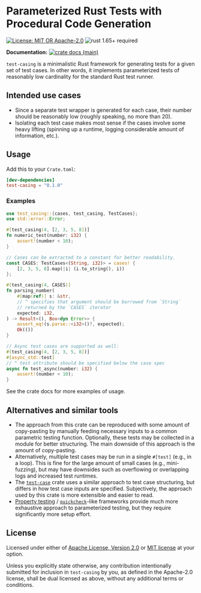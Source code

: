 # Parameterized Rust Tests with Procedural Code Generation

[![License: MIT OR Apache-2.0](https://img.shields.io/badge/License-MIT%2FApache--2.0-blue)](https://github.com/slowli/test-casing#license)
![rust 1.65+ required](https://img.shields.io/badge/rust-1.65+-blue.svg?label=Required%20Rust)

**Documentation:**
[![crate docs (main)](https://img.shields.io/badge/main-yellow.svg?label=docs)](https://slowli.github.io/test-casing/test_casing/)

`test-casing` is a minimalistic Rust framework for generating tests for a given set of test cases.
In other words, it implements parameterized tests of reasonably low cardinality 
for the standard Rust test runner.

## Intended use cases

- Since a separate test wrapper is generated for each case, their number should be
  reasonably low (roughly speaking, no more than 20).
- Isolating each test case makes most sense if the cases involve some heavy lifting
  (spinning up a runtime, logging considerable amount of information, etc.).

## Usage

Add this to your `Crate.toml`:

```toml
[dev-dependencies]
test-casing = "0.1.0"
```

### Examples

```rust
use test_casing::{cases, test_casing, TestCases};
use std::error::Error;

#[test_casing(4, [2, 3, 5, 8])]
fn numeric_test(number: i32) {
    assert!(number < 10);
}

// Cases can be extracted to a constant for better readability.
const CASES: TestCases<(String, i32)> = cases! {
    [2, 3, 5, 8].map(|i| (i.to_string(), i))
};

#[test_casing(4, CASES)]
fn parsing_number(
    #[map(ref)] s: &str,
    // ^ specifies that argument should be borrowed from `String`
    // returned by the `CASES` iterator
    expected: i32,
) -> Result<(), Box<dyn Error>> {
    assert_eq!(s.parse::<i32>()?, expected);
    Ok(())
}

// Async test cases are supported as well:
#[test_casing(4, [2, 3, 5, 8])]
#[async_std::test]
// ^ test attribute should be specified below the case spec
async fn test_async(number: i32) {
    assert!(number < 10);
}
```

See the crate docs for more examples of usage.

## Alternatives and similar tools

- The approach from this crate can be reproduced with some amount of copy-pasting
  by manually feeding necessary inputs to a common parametric testing function.
  Optionally, these tests may be collected in a module for better structuring.
  The main downside of this approach is the amount of copy-pasting.
- Alternatively, multiple test cases may be run in a single `#[test]` (e.g., in a loop).
  This is fine for the large amount of small cases (e.g., mini-fuzzing), but may have downsides
  such as overflowing or overlapping logs and increased test runtimes.
- The [`test-case`] crate uses a similar approach to test case structuring, but differs
  in how test case inputs are specified. Subjectively, the approach used by this crate
  is more extensible and easier to read.
- [Property testing] / [`quickcheck`]-like frameworks provide much more exhaustive approach
  to parameterized testing, but they require significantly more setup effort.

## License

Licensed under either of [Apache License, Version 2.0](LICENSE-APACHE)
or [MIT license](LICENSE-MIT) at your option.

Unless you explicitly state otherwise, any contribution intentionally submitted
for inclusion in `test-casing` by you, as defined in the Apache-2.0 license,
shall be dual licensed as above, without any additional terms or conditions.

[`test-case`]: https://crates.io/crates/test-case
[Property testing]: https://crates.io/crates/proptest
[`quickcheck`]: https://crates.io/crates/quickcheck
